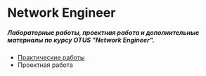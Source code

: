 # Network Engineer
##### Лабораторные работы, проектная работа и дополнительные материалы по курсу OTUS "Network Engineer".
* [Практические работы](https://github.com/bislogin/otus/tree/main/labs)
* Проектная работа
